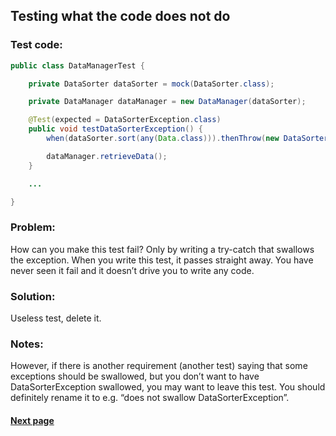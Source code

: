 ## Testing what the code does not do


### Test code:

```java
public class DataManagerTest {

    private DataSorter dataSorter = mock(DataSorter.class);

    private DataManager dataManager = new DataManager(dataSorter);

    @Test(expected = DataSorterException.class)
    public void testDataSorterException() {
        when(dataSorter.sort(any(Data.class))).thenThrow(new DataSorterException());

        dataManager.retrieveData();
    }

    ...

}
```


### Problem:

How can you make this test fail? Only by writing a try-catch that swallows the exception. When you write this test, it passes straight away. You have never seen it fail and it doesn’t drive you to write any code.


### Solution:

Useless test, delete it.


### Notes:

However, if there is another requirement (another test) saying that some exceptions should be swallowed, but you don’t want to have DataSorterException swallowed, you may want to leave this test. You should definitely rename it to e.g. “does not swallow DataSorterException”.


#### [Next page](https://github.com/Jarcionek/Bad-Practices-of-Testing/blob/master/src/java/presentation/_14_asserting_on_default_value/description.md)

